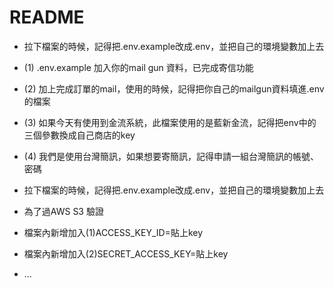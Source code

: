 # README

* 拉下檔案的時候，記得把.env.example改成.env，並把自己的環境變數加上去
* (1) .env.example 加入你的mail gun 資料，已完成寄信功能
* (2) 加上完成訂單的mail，使用的時候，記得把你自己的mailgun資料填進.env的檔案
* (3) 如果今天有使用到金流系統，此檔案使用的是藍新金流，記得把env中的三個參數換成自己商店的key
* (4) 我們是使用台灣簡訊，如果想要寄簡訊，記得申請一組台灣簡訊的帳號、密碼

* 拉下檔案的時候，記得把.env.example改成.env，並把自己的環境變數加上去
* 為了過AWS S3 驗證
* 檔案內新增加入(1)ACCESS_KEY_ID=貼上key
* 檔案內新增加入(2)SECRET_ACCESS_KEY=貼上key

* ...
